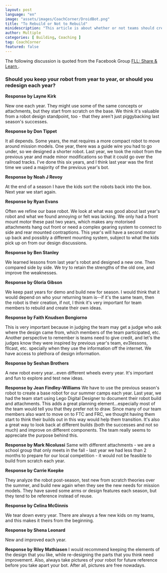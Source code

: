 ```yaml
---
layout: post
language: "en"
image: "assets/images/CoachCorner/DroidBot.png"
title: "To Rebuild or Not to Rebuild"
minidescription: "This article is about whether or not teams should create a new competition robot each year."
author: Multiple
categories: [ Building, Coaching ]
tag: CoachCorner
featured: false
---
```


The following discussion is quoted from the Facebook Group <a href="https://www.facebook.com/groups/FLLShareandLearn/">FLL: Share & Learn </a>.

### Should you keep your robot from year to year, or should you redesign each year?

**Response by Layne Kirk**

New one each year. They might use some of the same concepts or attachments, but they start from scratch on the base. We think it's valuable from a robot design standpoint, too - that they aren't just piggybacking last season's successes.

**Response by Don Tippet**

It all depends. Some years, the mat requires a more compact robot to move around mission models. One year, there was a guide wire you had to go under, so we designed a shorter robot. Last year, we took the robot from the previous year and made minor modifications so that it could go over the railroad tracks. I've done this six years, and I think last year was the first time we used a majority of the previous year's bot.

**Response by Noah J Revoy**

At the end of a season I have the kids sort the robots back into the box. Next year we start again.

**Response by Ryan Evans**

Often we refine our base robot. We look at what was good about last year's robot and what we found annoying or felt was lacking. We only had a front mount motor these past two years, which makes any motorised attachments hang out front or need a complex gearing system to connect to side and rear mounted contraptions. This year's will have a second motor up back and possibly a different mounting system, subject to what the kids pick up on from our design discussions.

**Response by Ben Stanley**

We learned lessons from last year's robot and designed a new one. Then compared side by side. We try to retain the strengths of the old one, and improve the weaknesses.

**Response by Gloria Gibson**

We keep past years for demo and build new for season. I would think that it would depend on who your returning team is--if it's the same team, then the robot is their creation, if not, I think it's very important for team members to rebuild and create their own ideas.

**Response by Faith Knudsen Bongiorno**

This is very important because in judging the team may get a judge who ask where the design came from, which members of the team participated, etc. Another perspective to remember is teams need to give credit, and let's the judges know they were inspired by previous year's team, ev3lessons, fllcast, etc. specially when they use the information off the internet. We have access to plethora of design information.

**Response by Seshan Brothers**

A new robot every year...even different wheels every year. It's important and fun to explore and test new ideas.

**Response by Jean Findley-Williams** We have to use the previous season's robot to create a base robot for our summer camps each year. Last year, we had the team start using Lego Digital Designer to document their robot build and attachments. This adds a great planning element...especially most of the team would tell you that they prefer not to draw. Since many of our team members also want to move on to FTC and FRC, we thought having them start to think their builds out in this way would help them transition. It's also a great way to look back at different builds (both the successes and not so much) and improve on different components. The team really seems to appreciate the purpose behind this.

**Response by Mark Nicolussi**
Same with different attachments - we are a school group that only meets in the fall - last year we had less than 2 months to prepare for our local competition - it would not be feasible to build from scratch each year.

**Response by Carrie Koepke**

 They analyze the robot post-season, test new from scratch theories over the summer, and build new again when they see the new needs for mission models. They have saved some arms or design features each season, but they tend to be reference instead of reuse.

**Response by Celina McGinnis**

We tear down every year. There are always a few new kids on my teams, and this makes it theirs from the beginning.


**Response by Shena Leonard**

New and improved each year.

**Response by Riley Mathiasen**
 I would recommend keeping the elements of the design that you like, while re-designing the parts that you think need improvement. Also, always take pictures of your robot for future reference before you take apart your bot. After all, pictures are free nowadays.
